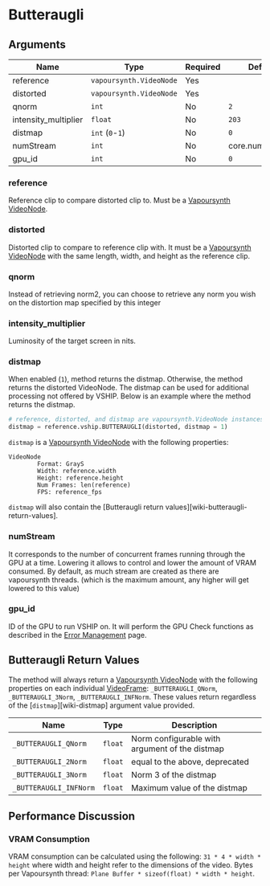 # Butteraugli

## Arguments

Name | Type | Required | Default
--- | --- | --- | ---
reference | `vapoursynth.VideoNode` | Yes
distorted | `vapoursynth.VideoNode` | Yes
qnorm | `int` | No | `2`
intensity_multiplier | `float` | No | `203`
distmap | `int` (`0`-`1`) | No | `0`
numStream | `int` | No | core.num_threads
gpu_id | `int` | No | `0`

### reference

Reference clip to compare distorted clip to. Must be a [Vapoursynth VideoNode][vs-videonode].

### distorted

Distorted clip to compare to reference clip with. It must be a [Vapoursynth VideoNode][vs-videonode] with the same length, width, and height as the reference clip.

### qnorm

Instead of retrieving norm2, you can choose to retrieve any norm you wish on the distortion map specified by this integer

### intensity_multiplier

Luminosity of the target screen in nits.

### distmap

When enabled (`1`), method returns the distmap. Otherwise, the method returns the distorted VideoNode. The distmap can be used for additional processing not offered by VSHIP. Below is an example where the method returns the distmap.

```py
# reference, distorted, and distmap are vapoursynth.VideoNode instances
distmap = reference.vship.BUTTERAUGLI(distorted, distmap = 1)
```

`distmap` is a [Vapoursynth VideoNode][vs-videonode] with the following properties:

```
VideoNode
        Format: GrayS
        Width: reference.width
        Height: reference.height
        Num Frames: len(reference)
        FPS: reference_fps
```

`distmap` will also contain the [Butteraugli return values][wiki-butteraugli-return-values].

### numStream

It corresponds to the number of concurrent frames running through the GPU at a time. Lowering it allows to control and lower the amount of VRAM consumed. By default, as much stream are created as there are vapoursynth threads. (which is the maximum amount, any higher will get lowered to this value)

### gpu_id

ID of the GPU to run VSHIP on. It will perform the GPU Check functions as described in the [Error Management][wiki-error-management] page.

## Butteraugli Return Values

The method will always return a [Vapoursynth VideoNode][vs-videonode] with the following properties on each individual [VideoFrame][vs-videoframe]: `_BUTTERAUGLI_QNorm`, `_BUTTERAUGLI_3Norm`, `_BUTTERAUGLI_INFNorm`. These values return regardless of the [`distmap`][wiki-distmap] argument value provided.

Name | Type | Description
--- | --- | ---
`_BUTTERAUGLI_QNorm` | `float` |  Norm configurable with argument of the distmap
`_BUTTERAUGLI_2Norm` | `float` |  equal to the above, deprecated
`_BUTTERAUGLI_3Norm` | `float` | Norm 3 of the distmap
`_BUTTERAUGLI_INFNorm` | `float` | Maximum value of the distmap

## Performance Discussion

### VRAM Consumption

VRAM consumption can be calculated using the following: `31 * 4 * width * height` where width and height refer to the dimensions of the video. Bytes per Vapoursynth thread: `Plane Buffer * sizeof(float) * width * height`.

[wiki-error-management]: Vship-Error-Managment.md

[vs-videonode]: https://www.vapoursynth.com/doc/pythonreference.html#VideoNode
[vs-videoframe]: https://www.vapoursynth.com/doc/pythonreference.html#VideoFrame